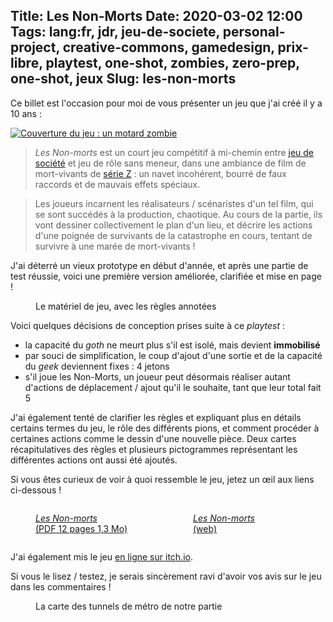 Title: Les Non-Morts
Date: 2020-03-02 12:00
Tags: lang:fr, jdr, jeu-de-societe, personal-project, creative-commons, gamedesign, prix-libre, playtest, one-shot, zombies, zero-prep, one-shot, jeux
Slug: les-non-morts
---

Ce billet est l'occasion pour moi de vous présenter un jeu que j'ai créé il y a 10 ans :

[![Couverture du jeu : un motard zombie](https://lucas-c.github.io/jdr/LesNonMorts/cover_ilustration_to_a_comic_zombie_collection_by_danyaellopes_dcftr2d-pre.jpg)](https://lucas-c.github.io/jdr/LesNonMorts/cover_ilustration_to_a_comic_zombie_collection_by_danyaellopes_dcftr2d-pre.jpg)

> _Les Non-morts_ est un court jeu compétitif à mi-chemin entre [jeu de société](/lucas/blog/tag/jeu-de-societe.html)
> et jeu de rôle sans meneur, dans une ambiance de film de mort-vivants de [série Z](https://fr.wikipedia.org/wiki/S%C3%A9rie_Z) :
> un navet incohérent, bourré de faux raccords et de mauvais effets spéciaux.

> Les joueurs incarnent les réalisateurs / scénaristes d'un tel film, qui se sont succédés à la production, chaotique.
> Au cours de la partie, ils vont dessiner collectivement le plan d'un lieu,
> et décrire les actions d'une poignée de survivants de la catastrophe en cours,
> tentant de survivre à une marée de mort-vivants !

J'ai déterré un vieux prototype en début d'année,
et après une partie de test réussie, voici une première version améliorée, clarifiée et mise en page !

<figure>
  <a href="images/2020/03/playtest2-notes.jpg">
    <img alt="" src="images/2020/03/playtest2-notes.jpg">
  </a>
  <figcaption>Le matériel de jeu, avec les règles annotées</figcaption>
</figure>

Voici quelques décisions de conception prises suite à ce _playtest_ :

- la capacité du _goth_ ne meurt plus s'il est isolé, mais devient **immobilisé**
- par souci de simplification, le coup d'ajout d'une sortie et de la capacité du _geek_ deviennent fixes : 4 jetons
- s'il joue les Non-Morts, un joueur peut désormais réaliser autant d'actions de déplacement / ajout qu'il le souhaite,
tant que leur total fait 5

J'ai également tenté de clarifier les règles et expliquant plus en détails certains termes du jeu,
le rôle des différents pions, et comment procéder à certaines actions comme le dessin d'une nouvelle pièce.
Deux cartes récapitulatives des règles et plusieurs pictogrammes représentant les différentes actions ont aussi été ajoutés.

Si vous êtes curieux de voir à quoi ressemble le jeu, jetez un œil aux liens ci-dessous !

<div class="side-by-side">
  <a href="https://github.com/Lucas-C/jdr/releases/download/LesNonMorts-v1.0/LesNonMorts-v1.0.pdf">
    <figure>
      <img alt="" src="images/2020/03/LesNonMorts-pdf.jpg">
      <figcaption><em>Les Non-morts</em><br>(PDF 12 pages 1,3 Mo)</figcaption>
    </figure>
  </a>
  <a href="https://lucas-c.github.io/jdr/LesNonMorts/">
    <figure>
      <img alt="" src="images/2020/03/LesNonMorts-web.jpg">
      <figcaption><em>Les Non-morts</em><br>(web)</figcaption>
    </figure>
  </a>
</div>

J'ai également mis le jeu [en ligne sur itch.io](https://lucas-c.itch.io/les-non-morts).

Si vous le lisez / testez, je serais sincèrement ravi d'avoir vos avis sur le jeu dans les commentaires !

<figure>
  <a href="images/2020/03/playtest2-notes.jpg">
    <img alt="" src="images/2020/03/playtest2-map.jpg">
  </a>
  <figcaption>La carte des tunnels de métro de notre partie</figcaption>
</figure>

<style>
@font-face {
  font-family: Shlop;
  src: url('https://lucas-c.github.io/jdr/LesNonMorts/shlop rg.ttf');
}
h1 {
  font-family: Shlop;
  font-size: 8rem !important;
  text-align: center;
}
.side-by-side {
  display: flex;
  justify-content: center;
  align-items: center;
  flex-flow: wrap;
}
.side-by-side > * { flex: 1 0; }
</style>
